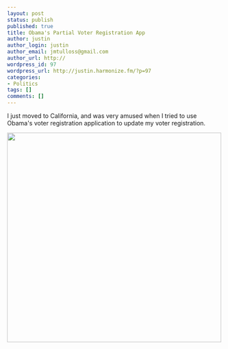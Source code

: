 ```yaml
---
layout: post
status: publish
published: true
title: Obama's Partial Voter Registration App
author: justin
author_login: justin
author_email: jmtulloss@gmail.com
author_url: http://
wordpress_id: 97
wordpress_url: http://justin.harmonize.fm/?p=97
categories:
- Politics
tags: []
comments: []
---
```

I just moved to California, and was very amused when I tried to use Obama's voter registration application to update my voter registration.

<a href="http://justin.harmonize.fm/wp-content/uploads/2008/10/obama-ohio.png"><img class="aligncenter size-full wp-image-99" title="obama-ohio" src="http://justin.harmonize.fm/wp-content/uploads/2008/10/obama-ohio.png" alt="" width="500" height="489" /></a>

<a href="http://justin.harmonize.fm/wp-content/uploads/2008/10/obama-ohio.tiff"><img class="alignnone size-medium wp-image-98" title="Obama Registration App" src="http://justin.harmonize.fm/wp-content/uploads/2008/10/obama-ohio.tiff" alt="" /></a>

<a href="http://justin.harmonize.fm/wp-content/uploads/2008/10/obama-ohio.tiff"><img class="alignnone size-medium wp-image-98" title="Obama Registration App" src="http://justin.harmonize.fm/wp-content/uploads/2008/10/obama-ohio.tiff" alt="" /></a>

<a href="http://justin.harmonize.fm/wp-content/uploads/2008/10/obama-ohio.tiff"><img class="alignnone size-medium wp-image-98" title="Obama Registration App" src="http://justin.harmonize.fm/wp-content/uploads/2008/10/obama-ohio.tiff" alt="" /></a>
